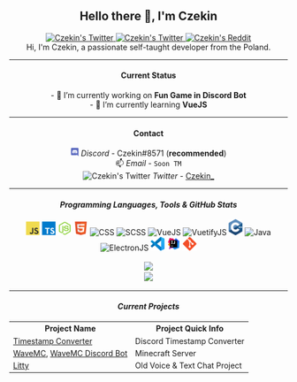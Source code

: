 <div align="center">
    <h2> Hello there 👋, I'm Czekin </h2>
    <a href="https://twitter.com/czekin_">
        <img alt="Czekin's Twitter", width="25px" src="https://cdn4.iconfinder.com/data/icons/social-media-icons-the-circle-set/48/twitter_circle-512.png">
    </a>
        <a href="https://www.twitch.tv/czekin">
        <img alt="Czekin's Twitter", width="25px" src="https://www.net-aware.org.uk/siteassets/images-and-icons/application-icons/app-icons-twitch.png?w=585&scale=down">
    </a>
    </a>
        <a href="https://www.reddit.com/user/czekin">
        <img alt="Czekin's Reddit", width="25px" src="https://miro.medium.com/max/720/1*mQz1eSo1ZkL-Rufb5Xfrqw.png">
    </a>
    <br>
    Hi, I'm Czekin, a passionate self-taught developer from the Poland.
    <hr>
    <h4> Current Status </h4>
    - 🔭 I’m currently working on <strong>Fun Game in Discord Bot</strong><br>
    - 🌱 I’m currently learning <strong>VueJS</strong><br>
    <hr>
    <h4> Contact </h4>
    <img alt="Czekin's Discord Nickname", width="15px" src="https://raw.githubusercontent.com/Anish-Shobith/Anish-Shobith/master/assets/discord.svg"> <i>Discord</i> - Czekin#8571 (<strong>recommended</strong>)
    <br>
    📫 <i>Email</i> - <code>Soon TM</code>
    <br>
    <img alt="Czekin's Twitter", width="15px" src="https://cdn4.iconfinder.com/data/icons/social-media-icons-the-circle-set/48/twitter_circle-512.png"> <i>Twitter</i> - <a href="https://twitter.com/czekin_">Czekin_</a>
    <hr>
    <h4> <i> Programming Languages, Tools & GitHub Stats </i> </h4>
    <img width="25px" src="https://raw.githubusercontent.com/Anish-Shobith/Anish-Shobith/master/assets/javascript.svg" alt="JavaScript">
    <img width="25px" src="https://raw.githubusercontent.com/Anish-Shobith/Anish-Shobith/master/assets/typescript.svg" alt="TypeScript">
    <img width="25px" src="https://raw.githubusercontent.com/Anish-Shobith/Anish-Shobith/master/assets/nodejs.svg" alt="NodeJS">
    <img width="25px" src="https://raw.githubusercontent.com/Anish-Shobith/Anish-Shobith/master/assets/html.svg" alt="HTML">
    <img width="25px" src="https://juststickers.in/wp-content/uploads/2014/05/CSS3-Mark-Shape-Cut.png" alt="CSS">
    <img width="25px" src="https://d2eip9sf3oo6c2.cloudfront.net/tags/images/000/001/057/full/scsslogo.png" alt="SCSS">
    <img width="25px" src="https://upload.wikimedia.org/wikipedia/commons/thumb/9/95/Vue.js_Logo_2.svg/1200px-Vue.js_Logo_2.svg.png" alt="VueJS">
    <img width="25px" src="https://seeklogo.com/images/V/vuetify-logo-3BCF73C928-seeklogo.com.png" alt="VuetifyJS">
    <img width="25px" src="https://raw.githubusercontent.com/Anish-Shobith/Anish-Shobith/master/assets/cpp.svg" alt="C++">
    <img width="25px" src="https://upload.wikimedia.org/wikipedia/en/3/30/Java_programming_language_logo.svg" alt="Java">
    <img width="35px" src="https://upload.wikimedia.org/wikipedia/commons/thumb/9/91/Electron_Software_Framework_Logo.svg/1200px-Electron_Software_Framework_Logo.svg.png" alt="ElectronJS">
    <img width="25px" src="https://raw.githubusercontent.com/Anish-Shobith/Anish-Shobith/master/assets/visualstudiocode.svg" alt="Visual Studio Code">
    <img width="25px" src="https://raw.githubusercontent.com/Anish-Shobith/Anish-Shobith/master/assets/intellij.svg" alt="IntelliJ">
    <img width="25px" src="https://raw.githubusercontent.com/Anish-Shobith/Anish-Shobith/master/assets/git.svg" alt="Git">
    <br>
    <br>
    <img src="https://github-readme-stats.vercel.app/api?username=Czekin&show_icons=true&hide_border=true&theme=dark&count_private=true">
    <br>
    <img src="https://github-readme-stats.vercel.app/api/top-langs/?username=Czekin&hide_border=true&theme=dark">
    <br>
    <hr>
    <h4> <i> Current Projects </i> </h4>
    <table>
        <tr>
            <th>Project Name</th>
            <th>Project Quick Info</th>
        </tr>
        <tr>
            <td><a href="https://github.com/Czekin/timestampConv">Timestamp Converter</a></td>
            <td>Discord Timestamp Converter</td>
        </tr>
        <tr>
            <td><a href="https://github.com/WaveMCPL">WaveMC</a>, <a href="https://github.com/WaveMCPL/pvpcorner-discordbot">WaveMC Discord Bot</a></td>
            <td>Minecraft Server</td>
        </tr>
        <tr>
            <td><a href="https://github.com/LittyProject">Litty</a></td>
            <td>Old Voice & Text Chat Project</td>
        </tr>
    </table>
</div>
